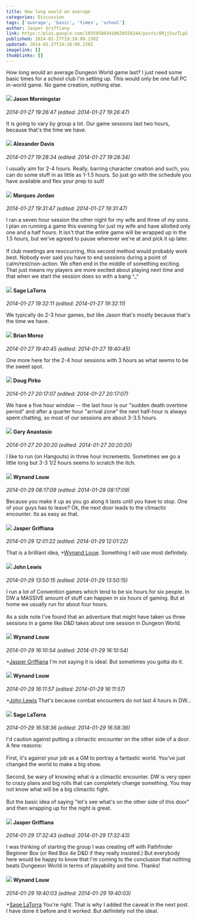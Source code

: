 ```yaml
---
title: How long would an average
categories: Discussion
tags: ['average', 'basic', 'times', 'school']
author: Jasper Griffiana
link: https://plus.google.com/103595803410628558244/posts/URjj5uzTLpS
published: 2014-01-27T19:18:09.238Z
updated: 2014-01-27T19:18:09.238Z
imagelink: []
thumblinks: []
---
```


How long would an average Dungeon World game last? I just need some basic times for a school club I&#39;m setting up. This would only be one full PC in-world game. No game creation, nothing else.
<div id='comment z125ubkrrsi3vpz5304cfp2yqrilhdewmbg'>
  <h4><img src='{{site.baseurl}}//images/avatars/108429258070600840800_photo.jpg'> Jason Morningstar</h4>
      <p><cite>2014-01-27 19:26:47 (edited: 2014-01-27 19:26:47)</cite></p>
        <p>It is going to vary by group a lot. Our game sessions last two hours, because that&#39;s the time we have.</p>
</div>
        

<div id='comment z125ubkrrsi3vpz5304cfp2yqrilhdewmbg'>
  <h4><img src='{{site.baseurl}}//images/avatars/105849233547498253815_photo.jpg'> Alexander Davis</h4>
      <p><cite>2014-01-27 19:28:34 (edited: 2014-01-27 19:28:34)</cite></p>
        <p>I usually aim for 2-4 hours. Really, barring character creation and such, you can do some stuff in as little as 1-1.5 hours. So just go with the schedule you have available and flex your prep to suit!</p>
</div>
        

<div id='comment z125ubkrrsi3vpz5304cfp2yqrilhdewmbg'>
  <h4><img src='{{site.baseurl}}//images/avatars/114124925422808188628_photo.jpg'> Marques Jordan</h4>
      <p><cite>2014-01-27 19:31:47 (edited: 2014-01-27 19:31:47)</cite></p>
        <p>I ran a seven hour session the other night for my wife and three of my sons. I plan on running a game this evening for just my wife and have allotted only one and a half hours. It isn&#39;t that the entire game will be wrapped up in the 1.5 hours, but we&#39;ve agreed to pause wherever we&#39;re at and pick it up later.<br /><br />If club meetings are reoccurring, this second method would probably work best. Nobody ever said you have to end sessions during a point of calm/rest/non-action. We often end in the middle of something exciting. That just means my players are more excited about playing next time and that when we start the session does so with a bang ^_^</p>
</div>
        

<div id='comment z125ubkrrsi3vpz5304cfp2yqrilhdewmbg'>
  <h4><img src='{{site.baseurl}}//images/avatars/117415966179711277938_photo.jpg'> Sage LaTorra</h4>
      <p><cite>2014-01-27 19:32:11 (edited: 2014-01-27 19:32:11)</cite></p>
        <p>We typically do 2-3 hour games, but like Jason that&#39;s mostly because that&#39;s the time we have.</p>
</div>
        

<div id='comment z125ubkrrsi3vpz5304cfp2yqrilhdewmbg'>
  <h4><img src='{{site.baseurl}}//images/avatars/116765793442714699604_photo.jpg'> Brian Moroz</h4>
      <p><cite>2014-01-27 19:40:45 (edited: 2014-01-27 19:40:45)</cite></p>
        <p>One more here for the 2-4 hour sessions with 3 hours as what seems to be the sweet spot.</p>
</div>
        

<div id='comment z125ubkrrsi3vpz5304cfp2yqrilhdewmbg'>
  <h4><img src='{{site.baseurl}}//images/avatars/108043668619467070905_photo.jpg'> Doug Pirko</h4>
      <p><cite>2014-01-27 20:17:07 (edited: 2014-01-27 20:17:07)</cite></p>
        <p>We have a five hour window -- the last hour is our &quot;sudden death overtime period&quot; and after a quarter hour &quot;arrival zone&quot; the next half-hour is always spent chatting, so most of our sessions are about 3-3.5 hours.</p>
</div>
        

<div id='comment z125ubkrrsi3vpz5304cfp2yqrilhdewmbg'>
  <h4><img src='{{site.baseurl}}//images/avatars/113793360676683955064_photo.jpg'> Gary Anastasio</h4>
      <p><cite>2014-01-27 20:20:20 (edited: 2014-01-27 20:20:20)</cite></p>
        <p>I like to run (on Hangouts) in three hour increments. Sometimes we go a little long but 3-3 1/2 hours seems to scratch the itch. </p>
</div>
        

<div id='comment z125ubkrrsi3vpz5304cfp2yqrilhdewmbg'>
  <h4><img src='{{site.baseurl}}//images/avatars/111256963556395023796_photo.jpg'> Wynand Louw</h4>
      <p><cite>2014-01-29 08:17:09 (edited: 2014-01-29 08:17:09)</cite></p>
        <p>Because you make it up as you go along it lasts until you have to stop. One of your guys has to leave? Ok, the next door leads to the climactic encounter. Its as easy as that.</p>
</div>
        

<div id='comment z125ubkrrsi3vpz5304cfp2yqrilhdewmbg'>
  <h4><img src='{{site.baseurl}}//images/avatars/103595803410628558244_photo.jpg'> Jasper Griffiana</h4>
      <p><cite>2014-01-29 12:01:22 (edited: 2014-01-29 12:01:22)</cite></p>
        <p>That is a brilliant idea, <span class="proflinkWrapper"><span class="proflinkPrefix">+</span><a class="proflink" href="https://plus.google.com/111256963556395023796" oid="111256963556395023796">Wynand Louw</a></span>. Something I will use most definitely.</p>
</div>
        

<div id='comment z125ubkrrsi3vpz5304cfp2yqrilhdewmbg'>
  <h4><img src='{{site.baseurl}}//images/avatars/109359281743079012976_photo.jpg'> John Lewis</h4>
      <p><cite>2014-01-29 13:50:15 (edited: 2014-01-29 13:50:15)</cite></p>
        <p>I run a lot of Convention games which tend to be six hours for six people. In DW a MASSIVE amount of stuff can happen in six hours of gaming. But at home we usually run for about four hours. <br /><br />As a side note I&#39;ve found that an adventure that might have taken us three sessions in a game like D&amp;D takes about one session in Dungeon World.</p>
</div>
        

<div id='comment z125ubkrrsi3vpz5304cfp2yqrilhdewmbg'>
  <h4><img src='{{site.baseurl}}//images/avatars/111256963556395023796_photo.jpg'> Wynand Louw</h4>
      <p><cite>2014-01-29 16:10:54 (edited: 2014-01-29 16:10:54)</cite></p>
        <p><span class="proflinkWrapper"><span class="proflinkPrefix">+</span><a class="proflink" href="https://plus.google.com/103595803410628558244" oid="103595803410628558244">Jasper Griffiana</a></span> I&#39;m not saying it is ideal. But sometimes you gotta do it. </p>
</div>
        

<div id='comment z125ubkrrsi3vpz5304cfp2yqrilhdewmbg'>
  <h4><img src='{{site.baseurl}}//images/avatars/111256963556395023796_photo.jpg'> Wynand Louw</h4>
      <p><cite>2014-01-29 16:11:57 (edited: 2014-01-29 16:11:57)</cite></p>
        <p><span class="proflinkWrapper"><span class="proflinkPrefix">+</span><a class="proflink" href="https://plus.google.com/109359281743079012976" oid="109359281743079012976">John Lewis</a></span> That&#39;s because combat encounters do not last 4 hours in DW...</p>
</div>
        

<div id='comment z125ubkrrsi3vpz5304cfp2yqrilhdewmbg'>
  <h4><img src='{{site.baseurl}}//images/avatars/117415966179711277938_photo.jpg'> Sage LaTorra</h4>
      <p><cite>2014-01-29 16:58:36 (edited: 2014-01-29 16:58:36)</cite></p>
        <p>I&#39;d caution against putting a climactic encounter on the other side of a door. A few reasons:<br /><br />First, it&#39;s against your job as a GM to portray a fantastic world. You&#39;ve just changed the world to make a big show. <br /><br />Second, be wary of knowing what <i>is</i> a climactic encounter. DW is very open to crazy plans and big rolls that can completely change something. You may not know what will be a big climactic fight.<br /><br />But the basic idea of saying &quot;let&#39;s see what&#39;s on the other side of this door&quot; and then wrapping up for the night is great.</p>
</div>
        

<div id='comment z125ubkrrsi3vpz5304cfp2yqrilhdewmbg'>
  <h4><img src='{{site.baseurl}}//images/avatars/103595803410628558244_photo.jpg'> Jasper Griffiana</h4>
      <p><cite>2014-01-29 17:32:43 (edited: 2014-01-29 17:32:43)</cite></p>
        <p>I was thinking of starting the group I was creating off with Pathfinder Beginner Box (or Red Box 4e D&amp;D if they really insisted.) But everybody here would be happy to know that I&#39;m coming to the conclusion that nothing beats Dungeeon World in terms of playability and time. Thanks!<br /></p>
</div>
        

<div id='comment z125ubkrrsi3vpz5304cfp2yqrilhdewmbg'>
  <h4><img src='{{site.baseurl}}//images/avatars/111256963556395023796_photo.jpg'> Wynand Louw</h4>
      <p><cite>2014-01-29 19:40:03 (edited: 2014-01-29 19:40:03)</cite></p>
        <p><span class="proflinkWrapper"><span class="proflinkPrefix">+</span><a class="proflink" href="https://plus.google.com/117415966179711277938" oid="117415966179711277938">Sage LaTorra</a></span> You&#39;re right. That is why I added the caveat in the next post. I have done it before and it worked. But definitely not the ideal. </p>
</div>
        